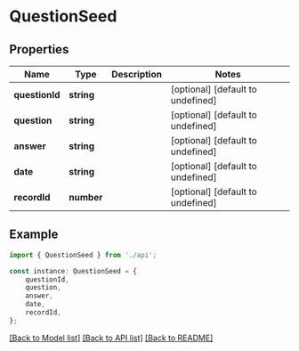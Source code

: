 # QuestionSeed


## Properties

Name | Type | Description | Notes
------------ | ------------- | ------------- | -------------
**questionId** | **string** |  | [optional] [default to undefined]
**question** | **string** |  | [optional] [default to undefined]
**answer** | **string** |  | [optional] [default to undefined]
**date** | **string** |  | [optional] [default to undefined]
**recordId** | **number** |  | [optional] [default to undefined]

## Example

```typescript
import { QuestionSeed } from './api';

const instance: QuestionSeed = {
    questionId,
    question,
    answer,
    date,
    recordId,
};
```

[[Back to Model list]](../README.md#documentation-for-models) [[Back to API list]](../README.md#documentation-for-api-endpoints) [[Back to README]](../README.md)
